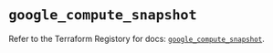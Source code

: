 # `google_compute_snapshot`

Refer to the Terraform Registory for docs: [`google_compute_snapshot`](https://registry.terraform.io/providers/hashicorp/google-beta/4.82.0/docs/resources/google_compute_snapshot).
